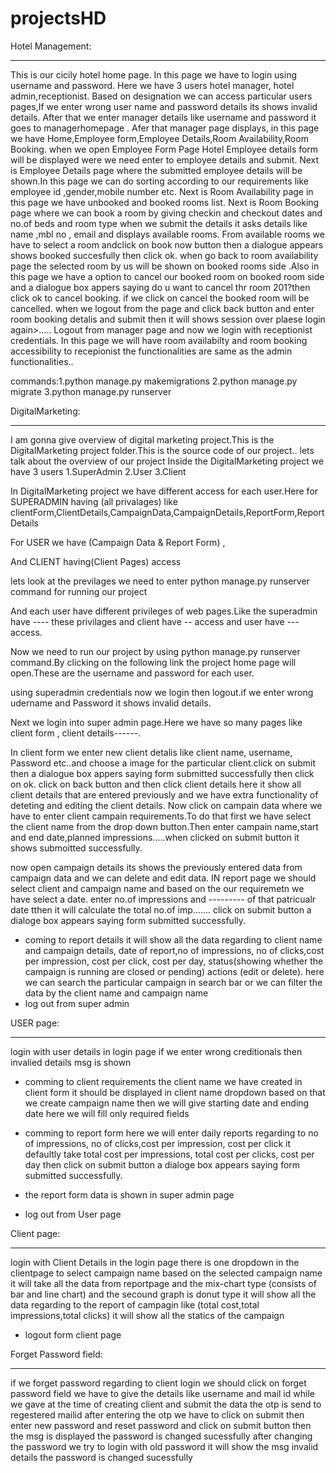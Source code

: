 # projectsHD

Hotel Management:
*****************
This is our cicily hotel home page. In this page we have to login using username and password. Here we have 3 users hotel manager, hotel admin,receptionist. Based on designation we can access particular users pages,If we enter wrong user name and password details its shows invalid details. After that we enter manager details like username and password it goes to managerhomepage . Afer that manager page displays, in this page we have Home,Employee form,Employee Details,Room Availability,Room Booking. when we open Employee Form Page  Hotel Employee details form will be displayed were we need enter to employee details and submit. Next is Employee Details page where the submitted employee details will be shown.In this page we can do sorting according to our requirements like employee id ,gender,mobile number etc. Next is  Room Availability page in this page we have unbooked and booked rooms list. Next is Room Booking page where we can book a room by giving checkin and checkout dates and no.of beds and room type when we submit the details it asks details like name ,mbl no , email and displays available rooms. From available rooms we have to select a room andclick on book now button then a dialogue appears shows booked succesfully then click ok. when go back to room availability page the selected room by us will be shown on booked rooms side .Also in this page we have a option to cancel our booked room on booked room side and a dialogue box appers saying do u want to cancel thr room 201?then click ok to cancel booking. if we click on cancel the booked room will be cancelled. when we logout from the page and click back button and enter room booking detalis and submit then it will shows session over plaese login again>..... Logout from manager page and now we login with receptionist credentials.  In this page we will have room availabilty and room booking accessibility to recepionist the functionalities are same as the admin functionalities..

commands:1.python manage.py makemigrations 2.python manage.py migrate 3.python manage.py runserver



DigitalMarketing:
*****************
I am gonna give overview of digital marketing project.This is the DigitalMarketing project folder.This is the source code of our project..
lets talk about the overview of our project
Inside the DigitalMarketing project we have 3 users
1.SuperAdmin
2.User
3.Client

In DigitalMarketing project we have different access for each user.Here for 
SUPERADMIN having (all privalages) like clientForm,ClientDetails,CampaignData,CampaignDetails,ReportForm,ReportDetails 

For USER we have (Campaign Data & Report Form) ,

And CLIENT having(Client Pages) access

lets look at the previlages
we need to enter python manage.py runserver command for running our project


And each user have different privileges of web pages.Like the superadmin have ---- these privilages and client have -- access and user have --- access.

Now we need to run our project by using python manage.py runserver command.By clicking on the following link the project home page will open.These are the username and password for each user.

using superadmin credentials now we login then logout.if we enter wrong udername and Password it shows invalid details.

Next we login into super admin page.Here we have so many pages like client form , client details------.

In client form we enter new client detalis like client name, username, Password etc..and choose a image for the particular client.click on submit then a dialogue box appers saying form submitted successfully then click on ok.
click on back button and then click client details here it show all client details that are entered previously and we have extra functionality of deteting and editing the client details.
Now click on campain data where we have to enter client campain requirements.To do that first we have select the client name from the drop down button.Then enter campain name,start and end date,planned impressions.....when clicked on submit button it shows submoitted successfully.

now open campaign details its shows the previously entered data from campaign data and we  can delete and edit data.
IN report page we should select client and campaign name
and based on the our requiremetn we have select a date.
enter no.of impressions and --------- of that patricualr date tthen it will calculate the total no.of imp....... click on submit button a dialoge box appears saying form submitted successfully. 
  
* coming to report details 
it will show all the data regarding to client name and campaign details, date of report,no of impressions, no of clicks,cost per impression, cost per click,
cost per day, status(showing whether the campaign is running are closed or pending) actions (edit or delete).
here we can search the particular campaign in search bar or we can filter the data by the client name and campaign name
* log out from super admin

USER page:
*********
login with user details in login page
if we enter wrong creditionals then invalied details msg is shown
* comming to client requirements
the client name we have created in client form it should be displayed in client name dropdown
based on that we create campaign name
then we will give starting date and ending date
here we will fill only required fields
* comming to report form
here we will enter daily reports regarding to no of impressions, no of clicks,cost per impression, cost per click
it defaultly take total cost per impressions, total cost per clicks, cost per day
then click on submit button a dialoge box appears saying form submitted successfully. 
* the report form data is shown in super admin page
 
* log out from User page


Client page:
*************
login with Client Details in the login page
there is one dropdown in the clientpage to select campaign name 
based on the selected campaign name it will take all the data from reportpage and the mix-chart type (consists of bar and line chart)
and the secound graph is donut type it will show all the data regarding to the report of campagin like (total cost,total impressions,total clicks)
it will show all the statics of the campaign

* logout form client page

Forget Password field:
**********************
if we forget password regarding to client login we should click on forget password field
we have to give the details like username and mail id while we gave at the time of creating client
and submit the data
the otp is send to regestered mailid 
after entering the otp we have to click on submit
then enter new password and reset password 
and click on submit button 
then the msg is displayed the password is changed sucessfully
after changing the password we try to login with old password it will show the msg invalid details
the password is changed sucessfully

